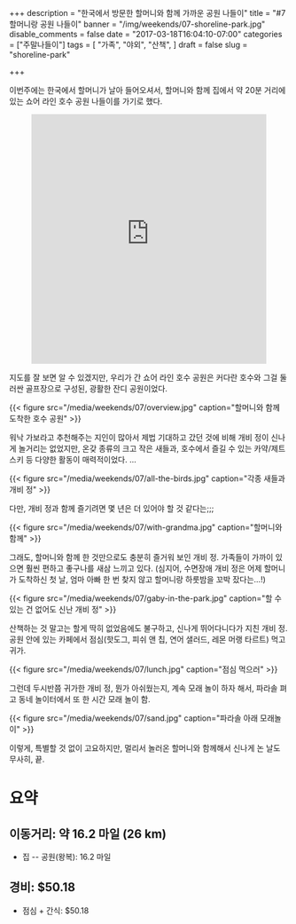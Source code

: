 +++
description = "한국에서 방문한 할머니와 함께 가까운 공원 나들이"
title = "#7 할머니랑 공원 나들이"
banner = "/img/weekends/07-shoreline-park.jpg"
disable_comments = false
date = "2017-03-18T16:04:10-07:00"
categories = ["주말나들이"]
tags = [
    "가족",
    "야외",
    "산책",
    ]
draft = false
slug = "shoreline-park"

+++

이번주에는 한국에서 할머니가 날아 들어오셔서, 할머니와 함께 집에서 약 20분
거리에 있는 쇼어 라인 호수 공원 나들이를 가기로 했다.

<figure>
<iframe src="https://www.google.com/maps/embed?pb=!1m18!1m12!1m3!1d3168.1881288277796!2d-122.09032274876655!3d37.43266027972413!2m3!1f0!2f0!3f0!3m2!1i1024!2i768!4f13.1!3m3!1m2!1s0x808fba1fa9749f5d%3A0xeefa5cb8d9b8ca6!2sShoreline+Lake+Boathouse!5e0!3m2!1sen!2sus!4v1489878398039"
width="100%" height="450" frameborder="0" style="border:0" allowfullscreen></iframe>
</figure>

지도를 잘 보면 알 수 있겠지만, 우리가 간 쇼어 라인 호수 공원은 커다란 호수와
그걸 둘러싼 골프장으로 구성된, 광활한 잔디 공원이었다.

{{< figure
  src="/media/weekends/07/overview.jpg"
  caption="할머니와 함께 도착한 호수 공원" >}}

워낙 가보라고 추천해주는 지인이 많아서 제법 기대하고 갔던 것에 비해 개비 정이
신나게 놀거리는 없었지만, 온갖 종류의 크고 작은 새들과, 호수에서 즐길 수 있는
카약/제트스키 등 다양한 활동이 매력적이었다. …

{{< figure
  src="/media/weekends/07/all-the-birds.jpg"
  caption="각종 새들과 개비 정" >}}

다만, 개비 정과 함께 즐기려면 몇 년은 더 있어야 할 것 같다는;;;

{{< figure
  src="/media/weekends/07/with-grandma.jpg"
  caption="할머니와 함께" >}}

그래도, 할머니와 함께 한 것만으로도 충분히 즐거워 보인 개비 정.
가족들이 가까이 있으면 훨씬 편하고 좋구나를 새삼 느끼고 있다.
(심지어, 수면장애 개비 정은 어제 할머니가 도착하신 첫 날, 엄마 아빠 한 번 찾지
않고 할머니랑 하룻밤을 꼬박 잤다는…!)

{{< figure
  src="/media/weekends/07/gaby-in-the-park.jpg"
  caption="할 수 있는 건 없어도 신난 개비 정" >}}

산책하는 것 말고는 할게 딱히 없었음에도 불구하고, 신나게 뛰어다니다가 지친
개비 정. 공원 안에 있는 카페에서 점심(핫도그, 피쉬 앤 칩, 연어 샐러드, 레몬 머랭
타르트) 먹고 귀가.

{{< figure
  src="/media/weekends/07/lunch.jpg"
  caption="점심 먹으러" >}}

그런데 두시반쯤 귀가한 개비 정, 뭔가 아쉬웠는지, 계속 모래 놀이 하자 해서,
파라솔 펴고 동네 놀이터에서 또 한 시간 모래 놀이 함.

{{< figure
  src="/media/weekends/07/sand.jpg"
  caption="파라솔 아래 모래놀이" >}}

이렇게, 특별할 것 없이 고요하지만, 멀리서 놀러온 할머니와 함께해서 신나게 논
날도 무사히, 끝.

# 요약

## 이동거리: 약 16.2 마일 (26 km)

- 집 -- 공원(왕복): 16.2 마일

## 경비: $50.18

- 점심 + 간식: $50.18
